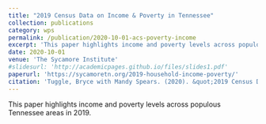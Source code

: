```yaml
---
title: "2019 Census Data on Income & Poverty in Tennessee"
collection: publications
category: wps
permalink: /publication/2020-10-01-acs-poverty-income
excerpt: 'This paper highlights income and poverty levels across populous Tennessee areas in 2019.'
date: 2020-10-01
venue: 'The Sycamore Institute'
#slidesurl: 'http://academicpages.github.io/files/slides1.pdf'
paperurl: 'https://sycamoretn.org/2019-household-income-poverty/'
citation: 'Tuggle, Bryce with Mandy Spears. (2020). &quot;2019 Census Data on Income & Poverty in Tennessee.&quot; <i>The Sycamore Institute</i>.'
---
```


This paper highlights income and poverty levels across populous Tennessee areas in 2019.
